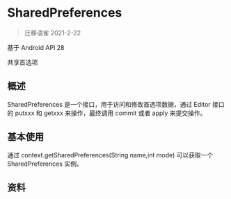# SharedPreferences


> 迁移语雀 2021-2-22


基于 Android API 28 

共享首选项





## 概述



SharedPreferences 是一个接口，用于访问和修改首选项数据，通过 Editor 接口的 putxxx 和 getxxx 来操作，最终调用 commit 或者 apply 来提交操作。



## 基本使用



通过 context.getSharedPreferences(String name,int mode) 可以获取一个 SharedPreferences 实例。







## 资料

